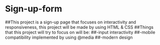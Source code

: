 # Sign-up-form
##This project is a sign-up page that focuses on interactivity and responsiveness, this project will be made by using HTML & CSS
##Things that this project will try to focus on will be:
##-input interactivity
##-mobile compatibility implemented by using @media
##-modern design
